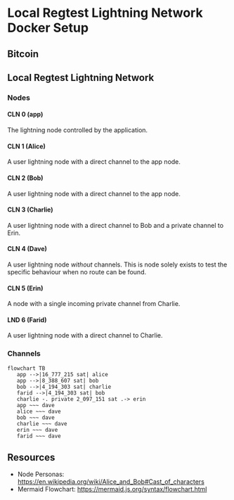 Local Regtest Lightning Network Docker Setup
===

## Bitcoin

## Local Regtest Lightning Network
### Nodes
#### CLN 0 (app)
The lightning node controlled by the application.

#### CLN 1 (Alice)
A user lightning node with a direct channel to the app node.

#### CLN 2 (Bob)
A user lightning node with a direct channel to the app node.

#### CLN 3 (Charlie)
A user lightning node with a direct channel to Bob and a private channel to Erin.

#### CLN 4 (Dave)
A user lightning node _without_ channels.
This is node solely exists to test the specific behaviour when no route can be found. 

#### CLN 5 (Erin)
A node with a single incoming private channel from Charlie.

#### LND 6 (Farid)
A user lightning node with a direct channel to Charlie.


### Channels
```mermaid
flowchart TB
   app -->|16_777_215 sat| alice
   app -->|8_388_607 sat| bob
   bob -->|4_194_303 sat| charlie
   farid -->|4_194_303 sat| bob
   charlie -. private 2_097_151 sat .-> erin
   app ~~~ dave
   alice ~~~ dave
   bob ~~~ dave
   charlie ~~~ dave
   erin ~~~ dave
   farid ~~~ dave
```


## Resources
- Node Personas: https://en.wikipedia.org/wiki/Alice_and_Bob#Cast_of_characters
- Mermaid Flowchart: https://mermaid.js.org/syntax/flowchart.html
